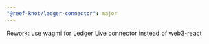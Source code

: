 ```yaml
---
"@reef-knot/ledger-connector": major
---
```


Rework: use wagmi for Ledger Live connector instead of web3-react
